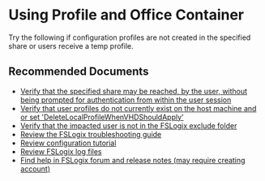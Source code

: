 <properties
  pagetitle="Using Profile and Office Container&#xD;"
  description="Using Profile and Office Container"
  service=""
  resource=""
  ms.author="jerrycif,ywan"
  selfhelptype="Generic"
  supporttopicids="32681787"
  resourcetags=""
  productpesids="16582"
  cloudenvironments="public"
  disableclouds="blackforest,fairfax,mooncake,usnat,ussec"
  articleid="d521132c-98f7-4fc4-8ced-7b4791ee42bc"
  ownershipid="Windows_Virtual_Desktop" />
# Using Profile and Office Container

Try the following if configuration profiles are not created in the specified share or users receive a temp profile. <br>

## **Recommended Documents**

* [Verify that the specified share may be reached, by the user, without being prompted for authentication from within the user session](https://docs.microsoft.com/fslogix/fslogix-storage-config-ht)<br>
* [Verify that user profiles do not currently exist on the host machine and or set 'DeleteLocalProfileWhenVHDShouldApply'](https://docs.microsoft.com/fslogix/profile-container-configuration-reference)<br>
* [Verify that the impacted user is not in the FSLogix exclude folder](https://docs.microsoft.com/fslogix/configure-profile-container-tutorial#set-up-include-and-exclude-user-groups )<br>
* [Review the FSLogix troubleshooting guide](https://docs.microsoft.com/fslogix/fslogix-trouble-shooting-ht)<br>
* [Review configuration tutorial](https://docs.microsoft.com/fslogix/configure-profile-container-tutorial)<br>
* [Review FSLogix log files](https://docs.microsoft.com/fslogix/logging-diagnostics-reference )<br>
* [Find help in FSLogix forum and release notes (may require creating account)](https://social.msdn.microsoft.com/Forums/home?forum=FSLogix)